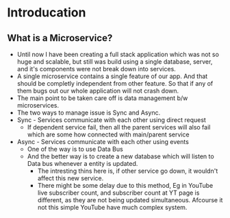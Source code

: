 # Introducation

## What is a Microservice?

- Until now I have been creating a full stack application which was not so huge and scalable, but still was build using a single database, server, and it's components were not break down into services.
- A single microservice contains a single feature of our app. And that should be completly independent from other feature. So that if any of them bugs out our whole application will not crash down.
- The main point to be taken care off is data management b/w microservices.
- The two ways to manage issue is Sync and Async.
- Sync - Services communicate with each other using direct request
    - If dependent service fail, then all the parent services will also fail which are some how connected with main/parent service
- Async - Services communicate with each other using events
    - One of the way is to use Data Bus
    - And the better way is to create a new database which will listen to Data bus whenever a entity is updated.
        - The intresting thins here is, if other service go down, it wouldn't affect this new service.
        - There might be some delay due to this method, Eg in YouTube live subscriber count, and subscriber count at YT page is different, as they are not being updated simultaneous. Afcourse it not this simple YouTube have much complex system.